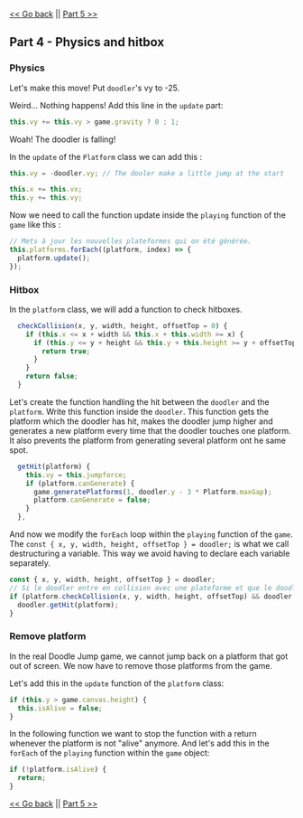 [<< Go back](./part_3.md) || [Part 5 >>](./part_5.md)

## Part 4 - Physics and hitbox

### Physics

Let's make this move! Put `doodler`'s vy to -25.

Weird... Nothing happens! Add this line in the `update` part:

```javascript
this.vy += this.vy > game.gravity ? 0 : 1;
```

Woah! The doodler is falling!

In the `update` of the `Platform` class we can add this :

```javascript
this.vy = -doodler.vy; // The dooler make a little jump at the start

this.x += this.vx;
this.y += this.vy;
```

Now we need to call the function update inside the `playing` function of the `game` like this :

```javascript
// Mets à jour les nouvelles plateformes qui on été générée.
this.platforms.forEach((platform, index) => {
  platform.update();
});
```

### Hitbox



In the `platform` class, we will add a function to check hitboxes.

```javascript
  checkCollision(x, y, width, height, offsetTop = 0) {
    if (this.x <= x + width && this.x + this.width >= x) {
      if (this.y <= y + height && this.y + this.height >= y + offsetTop) {
        return true;
      }
    }
    return false;
  }
```

Let's create the function handling the hit between the `doodler` and the `platform`. Write this function inside the `doodler`. 
This function gets the platform which the doodler has hit, makes the doodler jump higher and generates a new platform every time that the doodler touches one platform. It also prevents the platform from generating several platform ont he same spot.

```javascript
  getHit(platform) {
    this.vy = this.jumpforce;
    if (platform.canGenerate) {
      game.generatePlatforms(1, doodler.y - 3 * Platform.maxGap);
      platform.canGenerate = false;
    }
  },
```

And now we modify the `forEach` loop within the `playing` function of the `game`.
The ```const { x, y, width, height, offsetTop } = doodler;``` is what we call destructuring a variable. This way we avoid having to declare each variable separately.

```javascript
const { x, y, width, height, offsetTop } = doodler;
// Si le doodler entre en collision avec une plateforme et que le doodler tombe alors on appelle le getHit
if (platform.checkCollision(x, y, width, height, offsetTop) && doodler.vy > 0) {
  doodler.getHit(platform);
}
```

### Remove platform

In the real Doodle Jump game, we cannot jump back on a platform that got out of screen. We now have to remove those platforms from the game.

Let's add this in the ```update``` function of the ```platform``` class:

```javascript
if (this.y > game.canvas.height) {
  this.isAlive = false;
}
```

In the following function we want to stop the function with a return whenever the platform is not "alive" anymore.
And let's add this in the `forEach` of the `playing` function within the `game` object:

```javascript
if (!platform.isAlive) {
  return;
}
```

[<< Go back](./part_3.md) || [Part 5 >>](./part_5.md)
